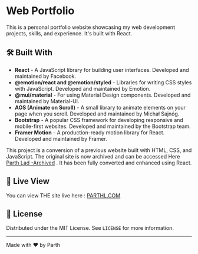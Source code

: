 # Web Portfolio

This is a personal portfolio website showcasing my web development projects, skills, and experience. It's built with React.

## 🛠️ Built With

- **React** - A JavaScript library for building user interfaces. Developed and maintained by Facebook.
- **@emotion/react and @emotion/styled** - Libraries for writing CSS styles with JavaScript. Developed and maintained by Emotion.
- **@mui/material** - For using Material Design components. Developed and maintained by Material-UI.
- **AOS (Animate on Scroll)** - A small library to animate elements on your page when you scroll. Developed and maintained by Michał Sajnóg.
- **Bootstrap** - A popular CSS framework for developing responsive and mobile-first websites. Developed and maintained by the Bootstrap team.
- **Framer Motion** - A production-ready motion library for React. Developed and maintained by Framer.

This project is a conversion of a previous website built with HTML, CSS, and JavaScript. The original site is now archived and can be accessed Here [Parth Lad -Archived](https://web.archive.org/web/20240401000032/https://parthl.com/) . It has been fully converted and enhanced using React.

## 👀 Live View
You can view THE site live here : [PARTHL.COM](https://parthl.com/)

## 📝 License

Distributed under the MIT License. See `LICENSE` for more information.


---

Made with ❤️ by Parth
